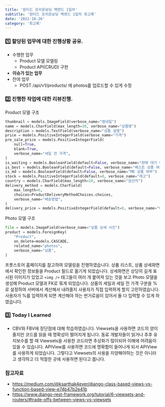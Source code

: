 ```yaml
---
title: '원티드 프리온보딩 백엔드 1일차'
subtitle: '원티드 프리온보딩 백엔드 1일차 회고록'
date: '2022-10-26'
category: '회고록'
---
```


### 1️⃣ 할당된 업무에 대한 진행상황 공유.

- 수행한 업무
  - Product 모델 모델링
  - Product API(CRUD) 구현
- **이슈가 있는 업무**
- 잔여 업무
  - POST /api/v1/products/ 에 photos를 업로드할 수 있게 수정

### 2️⃣ 진행한 작업에 대한 리뷰진행.

Product 모델 구조

```py
thumbnail = models.ImageField(verbose_name="썸네일")
name = models.CharField(max_length=30, verbose_name="상품명")
description = models.TextField(verbose_name="상품 설명")
price = models.PositiveIntegerField(verbose_name="가격")
pre_sale_price = models.PositiveIntegerField(
    null=True,
    blank=True,
    verbose_name="세일 전 가격",
)
is_waiting = models.BooleanField(default=False, verbose_name="판매 대기 여부")
is_best = models.BooleanField(default=False, verbose_name="베스트 상품 여부")
is_md = models.BooleanField(default=False, verbose_name="MD 상품 여부")
stock = models.PositiveIntegerField(default=0, verbose_name="재고")
country = models.CharField(max_length=20, verbose_name="원산지")
delivery_method = models.CharField(
    max_length=6,
    choices=ProductDeliveryMethodChoices.choices,
    verbose_name="배송방법",
)
delivery_price = models.PositiveIntegerField(default=0, verbose_name="배송비")
```

Photo 모델 구조

```py
file = models.ImageField(verbose_name="상품 상세 사진")
product = models.ForeignKey(
    "Product",
    on_delete=models.CASCADE,
    related_name="photos",
    verbose_name="상품",
)
```

프룻스토어 홈페이지를 참고하여 모델링을 진행하였습니다.
상품 리스트, 상품 상세화면에서 확인한 정보들을 Product 필드로 옮기게 되었습니다.
상세화면은 상당히 길게 표시된 이미지가 있었고 `<img />` 태그들이 여러 개 붙여져 있는 것을 보고 Photo 모델을 생성해 Product 모델과 FK로 묶게 되었습니다.
상품의 세일과 세일 전 가격 구분을 %로 설정하여 서버에서 계산해서 내려줄지 사용자가 직접 입력하게 할지 고민하였습니다.
사용자가 %를 입력하게 되면 계산해야 하는 번거로움이 있어서 둘 다 입력할 수 있게 하였습니다.

### 3️⃣ Today I Learned

- CBV와 FBV에 장단점에 대해 학습하였습니다.
  Viewsets을 사용하면 코드의 양이 줄지만 코드를 읽을 때 명확성이 떨어지게 됩니다.
  동료 개발자들이 읽거나 추후 유지보수를 할 때 Viewsets을 사용한 코드라면 추상화가 많이되어 이해에 어려움이 있을 수 있습니다.
  APIView를 사용하면 코드에 명확함이 들어나게 되서 APIView를 사용하게 되었습니다.
  그렇다고 Viewsets의 사용을 지양해야하는 것은 아니라고 생각하고 더 적절한 곳에 사용하면 된다고 봅니다.

### 참고자료

- https://medium.com/@ksarthak4ever/django-class-based-views-vs-function-based-view-e74b47b2e41b
- https://www.django-rest-framework.org/tutorial/6-viewsets-and-routers/#trade-offs-between-views-vs-viewsets
